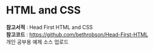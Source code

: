 # HTML and CSS


**참고서적** : Head First HTML and CSS  
**참고코드** : https://github.com/bethrobson/Head-First-HTML  
개인 공부용 예제 소스 업로드  

